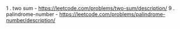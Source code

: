 1 . two sum - https://leetcode.com/problems/two-sum/description/
9 . palindrome-number - https://leetcode.com/problems/palindrome-number/description/

